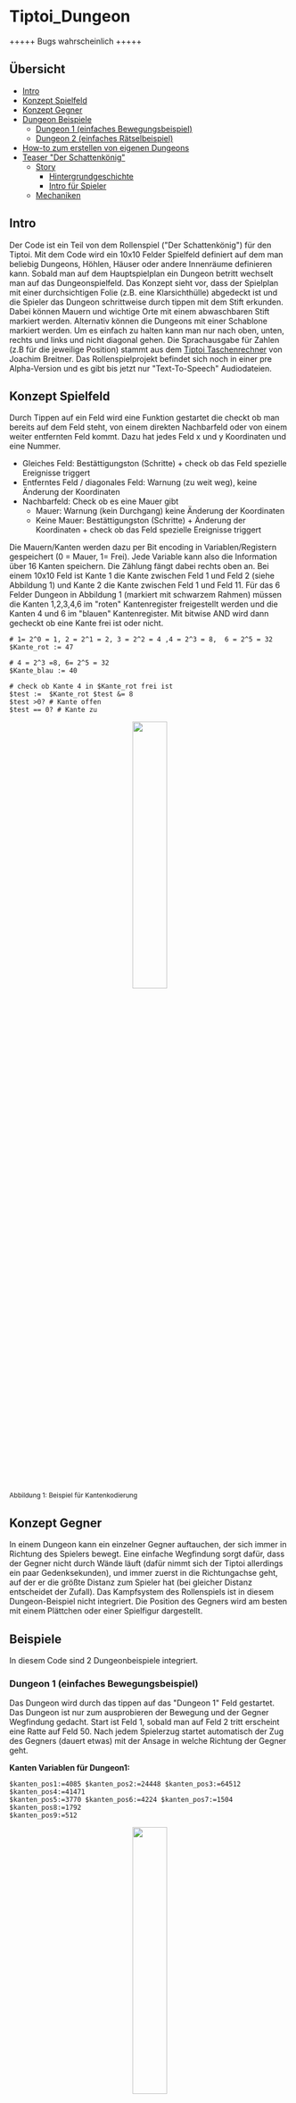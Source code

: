 # Tiptoi_Dungeon
+++++ Bugs wahrscheinlich +++++

## Übersicht

- [Intro](#Intro)
- [Konzept Spielfeld](#Konzept-Spielfeld)
- [Konzept Gegner](#Konzept-Gegner)
- [Dungeon Beispiele](#Beispiele)
   - [Dungeon 1 (einfaches Bewegungsbeispiel)](#Dungeon-1-(einfaches-Bewegungsbeispiel))
   - [Dungeon 2 (einfaches Rätselbeispiel)](#Dungeon-2-(einfaches-Rätselbeispiel))
- [How-to zum erstellen von eigenen Dungeons](#How-to-zum-erstellen-von-eigenen-Dungeons)
- [Teaser "Der Schattenkönig"](#Teaser-"Der-Schattenkönig")
  - [Story](#Story)
    - [Hintergrundgeschichte](#Hintergrundgeschichte)
    - [Intro für Spieler](#Intro-für-Spieler)
  - [Mechaniken](#Spielmechaniken)

## Intro
Der Code ist ein Teil von dem Rollenspiel ("Der Schattenkönig") für den Tiptoi. Mit dem Code wird ein 10x10 Felder Spielfeld definiert auf dem man beliebig Dungeons, Höhlen, Häuser oder andere Innenräume definieren kann. Sobald man auf dem Hauptspielplan ein Dungeon betritt wechselt man auf das Dungeonspielfeld. Das Konzept sieht vor, dass der Spielplan mit einer durchsichtigen Folie (z.B. eine Klarsichthülle) abgedeckt ist und die Spieler das Dungeon schrittweise durch tippen mit dem Stift erkunden. Dabei können Mauern und wichtige Orte mit einem abwaschbaren Stift markiert werden. Alternativ können die Dungeons mit einer Schablone markiert werden. Um es einfach zu halten kann man nur nach oben, unten, rechts und links und nicht diagonal gehen. Die Sprachausgabe für Zahlen (z.B für die jeweilige Position) stammt aus dem [Tiptoi Taschenrechner](https://bitbucket.org/nomeata/tiptoi-taschenrechner/src/master/) von Joachim Breitner. Das Rollenspielprojekt befindet sich noch in einer pre Alpha-Version und es gibt bis jetzt nur "Text-To-Speech" Audiodateien.

## Konzept Spielfeld
Durch Tippen auf ein Feld wird eine Funktion gestartet die checkt ob man bereits auf dem Feld steht, von einem direkten Nachbarfeld oder von einem weiter entfernten Feld kommt. Dazu hat jedes Feld x und y Koordinaten und eine Nummer.

  - Gleiches Feld: Bestättigungston (Schritte) + check ob das Feld spezielle Ereignisse triggert 
  - Entferntes Feld / diagonales Feld: Warnung (zu weit weg), keine Änderung der Koordinaten 
  - Nachbarfeld: Check ob es eine Mauer gibt
    - Mauer: Warnung (kein Durchgang) keine Änderung der Koordinaten
    - Keine Mauer: Bestättigungston (Schritte) + Änderung der Koordinaten + check ob das Feld spezielle Ereignisse triggert
 
Die Mauern/Kanten werden dazu per Bit encoding in Variablen/Registern gespeichert (0 = Mauer, 1= Frei). Jede Variable kann also die Information über 16 Kanten speichern. Die Zählung fängt dabei rechts oben an. Bei einem 10x10 Feld ist Kante 1 die Kante zwischen Feld 1 und Feld 2 (siehe Abbildung 1) und Kante 2 die Kante zwischen Feld 1 und Feld 11. Für das 6 Felder Dungeon in Abbildung 1 (markiert mit schwarzem Rahmen) müssen die Kanten 1,2,3,4,6 im "roten" Kantenregister freigestellt werden und die Kanten 4 und 6 im "blauen" Kantenregister. Mit bitwise AND wird dann gecheckt ob eine Kante frei ist oder nicht.

```
# 1= 2^0 = 1, 2 = 2^1 = 2, 3 = 2^2 = 4 ,4 = 2^3 = 8,  6 = 2^5 = 32
$Kante_rot := 47

# 4 = 2^3 =8, 6= 2^5 = 32 
$Kante_blau := 40

# check ob Kante 4 in $Kante_rot frei ist
$test :=  $Kante_rot $test &= 8
$test >0? # Kante offen
$test == 0? # Kante zu

```

<p align="center">
  <img src="https://github.com/JG55JG/Tiptoi_Dungeon/blob/main/pictures/dungeon.example2.png"/ width="35%" >
</p>
<sub>Abbildung 1: Beispiel für Kantenkodierung
</sub>

## Konzept Gegner 
In einem Dungeon kann ein einzelner Gegner auftauchen, der sich immer in Richtung des Spielers bewegt. Eine einfache Wegfindung sorgt dafür, dass der Gegner nicht durch Wände läuft (dafür nimmt sich der Tiptoi allerdings ein paar Gedenksekunden), und immer zuerst in die Richtungachse geht, auf der er die größte Distanz zum Spieler hat (bei gleicher Distanz entscheidet der Zufall). Das Kampfsystem des Rollenspiels ist in diesem Dungeon-Beispiel nicht integriert. Die Position des Gegners wird am besten mit einem Plättchen oder einer Spielfigur dargestellt. 

## Beispiele
In diesem Code sind 2 Dungeonbeispiele integriert. 

### Dungeon 1 (einfaches Bewegungsbeispiel)
Das Dungeon wird durch das tippen auf das "Dungeon 1" Feld gestartet. Das Dungeon ist nur zum ausprobieren der Bewegung und der Gegner Wegfindung gedacht. Start ist Feld 1, sobald man auf Feld 2 tritt erscheint eine Ratte auf Feld 50. Nach jedem Spielerzug startet automatisch der Zug des Gegners (dauert etwas) mit der Ansage in welche Richtung der Gegner geht.

**Kanten Variablen für Dungeon1:**
```
$kanten_pos1:=4085 $kanten_pos2:=24448 $kanten_pos3:=64512 $kanten_pos4:=41471 
$kanten_pos5:=3770 $kanten_pos6:=4224 $kanten_pos7:=1504 $kanten_pos8:=1792
$kanten_pos9:=512 
```


<p align="center">
  <img src="https://github.com/JG55JG/Tiptoi_Dungeon/blob/main/pictures/dungeon.example.png"/ width="35%" >
</p>
<sub>Abbildung 2: Dungeon 1
</sub>

### Dungeon 2 (einfaches Rätselbeispiel)
Für Dungeon 2 ist kein Karte vorgegeben. Start ist auf Feld 61. Das Ziel ist den Schatz auf Feld 45 zu holen und ihn zurück zum Start zu bringen ohne von der Höhlenratte erwischt zu werden.

## How to zum erstellen von eigenen Dungeons
Zum erstellen von Custom Dungeons kann man z.B die Dungeon 1 Funktion in der dungeon.yaml anpassen.

to be continued .....
```
   dungeon1:
    - $dungeon :=1 $old_field:= 1 $x_dung := 1 $y_dung := 1 $first := 1 J(reset_dungeon) P(nichts)
    dungeon1_2:
    - $first == 0?  T($rnd7,65535) $rnd7*=25173 $rnd7+=13849 $rnd8 := $rnd7 $first :=1  J(dungeon1_2) P(nichts)
    - $first == 1? $first := 2 $kanten_pos1:=4085 $kanten_pos2:=24448 $kanten_pos3:=64512 $kanten_pos4:=41471 J(dungeon1_2) P(nichts)
    - $first == 2? $first := 3 $kanten_pos5:=3770 $kanten_pos6:=4224 $kanten_pos7:=1504 $kanten_pos8:=1792 J(dungeon1_2) P(nichts)
    - $kanten_pos9:=512 $dungeon_stack :=  0 $first := 0 P(dung_1)
  ``` 
   

## Teaser "Der Schattenkönig"
Hier noch ein paar Infos zum finalen Rollenspiel. Alle Mechaniken sind schon programmiert und das 1. Kapitel ist hoffentlich bald fertig.
### Story
#### Hintergrundgeschichte
Vor langer Zeit lebten die Menschen friedlich und glücklich in einem kleinen Königreich. Doch die Frau des Königs starb an einer geheimnisvollen Krankheit und ließ zwei Kinder, Tami und Ora sowie den gütigen König allein zurück. Nach einiger Zeit erkrankte auch Ora an der Krankheit. Der König, der auch ein gelehrter Magier war, versuchte alles um sein Kind zu retten. Ora wurde immer kränker und er Vater immer verzweifelter. Als die Lage aussichtslos erschien, versuchte er sich schließlich an dunkler, verbotener Magie. Doch anstatt Ora zu retten geriet er in den Bann des Bösen und verfluchte sein ganzes Land und Ora zu einem ruhelosen Leben als Geisterwesen, den Schatten, halb im Land der Lebenden, halb im Land der Toten. Er selbst verfiel dem Bösen. In einem letzten Moment der Menschlichkeit erinnerte sich der König daran, dass er eigentlich nur seine Familie schützen wollte und legte sein zweites Kind Tami in einen langen Zauberschlaf der es vor allem Unheil bewahrte. Seitdem sind viele Jahrhunderte vergangen und an das alte Königreich kann sich niemand mehr erinnern. Nicht einmal Ruinen haben die Zeit überdauert.
An der Stelle der Königsburg steht heute ein kleines Gehöft. Dort lebt ein Bauernpaar das ein Waisenkind aufgenommen hat, das sie in einer nahen Höhle gefunden hatten. Der Name des Kindes ist Tami.

#### Intro für Spieler
Du lebst mit deinen Eltern auf einem kleinen Bauernhof in einem fruchtbaren Tal. Es ist ein hartes aber glückliches Leben – während des Tages. Doch sobald die Sonne untergegangen ist erheben sich die Schatten, Geisterwesen schweben körperlos durch das Land und unterhalten sich wispernd in einer unbekannten Sprache. Zu dieser Zeit verstecken sich alle Menschen in ihren Häusern und schützen sich mit magischen Talismanen und Kräutern. Als wäre das noch nicht genug wuchs kurz vor deiner Geburt eine undurchdringliche Hecke um das Tal. Seit dieser Zeit hat kein Fremder mehr das Tal betreten und auch kein Bewohner des Tals dieses verlassen. Für dich ist das jedoch alles ganz normal, du kennst es ja nicht anders. Keiner kennt das Tal besser als du.

### Spielmechaniken
- "Große" Rollenspielwelt mit mehreren Regionen, Hexfeld basiert.
- Abspeichern und laden aller Fortschritte, Positionen, gefundenen Gegenstände u.s.w
- Zeitsystem mit Tag und Nachtrythmus. Nachts kann sich die Welt ändern. Manche Ereignisse finden nur zu einer definierten Zeit statt.
- Gegenstände und Werkzeugsystem. Mehrere Gegenstände können zu einem neuen Gegenstand kombiniert werden
- Würfelwurf basiertes Kampfsytem das mit Spezialattacken kombiniert wird. Für eine Spezialattacke gibt der Gegner eine zufällige bis zu 5 teilige Bewegungsserie vor die in einem einstellbaren Zeitintervall nachgetippt werden muss.
- Zauber und Spezialfertigkeiten System. Für Zauber müssen Zaubersprüche (Symbolserien) gelernt und eingegeben werden. 
- Rätseldungeons, Minispiele (Schere-Stein-Papier, Mastermind, Angeln, usw)
